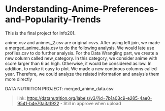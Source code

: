 # Understanding-Anime-Preferences-and-Popularity-Trends
This is the final project for Info201. 

anime.csv and animes_2.csv are original csvs. After using left join, we made a merged_anime_data.csv to do the following analysis. We would late use profiles.csv to do further analysis.  For the Data Wrangling part, we create a new column called new_category. In this category, we consider anime with score larger than 6 as high. Otherwise, it would be considered as low. In addition, to make it easy to plot. We made a new continous columns called year. Therefore, we could analyze the related information and analysis them more directly

DATA NUTRITION PROJECT: merged_anime_data.csv
  > link: https://datanutrition.org/labels/v3/?id=7b1a03c9-e285-4ae0-9541-b4e70a3a1922
    - Still in approve when upload
